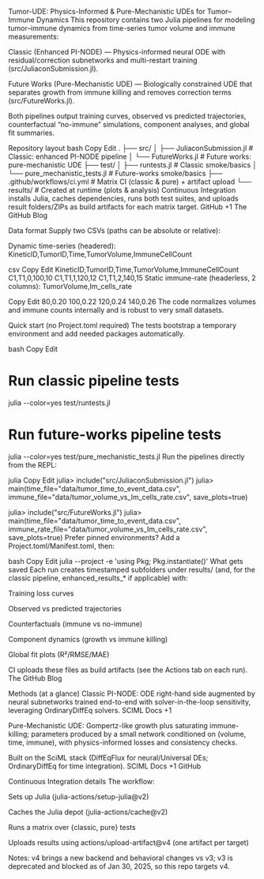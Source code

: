 Tumor-UDE: Physics-Informed & Pure-Mechanistic UDEs for Tumor–Immune Dynamics
This repository contains two Julia pipelines for modeling tumor–immune dynamics from time-series tumor volume and immune measurements:

Classic (Enhanced PI-NODE) — Physics-informed neural ODE with residual/correction subnetworks and multi-restart training (src/JuliaconSubmission.jl).

Future Works (Pure-Mechanistic UDE) — Biologically constrained UDE that separates growth from immune killing and removes correction terms (src/FutureWorks.jl).

Both pipelines output training curves, observed vs predicted trajectories, counterfactual “no-immune” simulations, component analyses, and global fit summaries.

Repository layout
bash
Copy
Edit
.
├── src/
│   ├── JuliaconSubmission.jl      # Classic: enhanced PI-NODE pipeline
│   └── FutureWorks.jl             # Future works: pure-mechanistic UDE
├── test/
│   ├── runtests.jl                # Classic smoke/basics
│   └── pure_mechanistic_tests.jl  # Future-works smoke/basics
├── .github/workflows/ci.yml       # Matrix CI (classic & pure) + artifact upload
└── results/                       # Created at runtime (plots & analysis)
Continuous Integration installs Julia, caches dependencies, runs both test suites, and uploads result folders/ZIPs as build artifacts for each matrix target. 
GitHub
+1
The GitHub Blog

Data format
Supply two CSVs (paths can be absolute or relative):

Dynamic time-series (headered): KineticID,TumorID,Time,TumorVolume,ImmuneCellCount

csv
Copy
Edit
KineticID,TumorID,Time,TumorVolume,ImmuneCellCount
C1,T1,0,100,10
C1,T1,1,120,12
C1,T1,2,140,15
Static immune-rate (headerless, 2 columns): TumorVolume,Im_cells_rate

Copy
Edit
80,0.20
100,0.22
120,0.24
140,0.26
The code normalizes volumes and immune counts internally and is robust to very small datasets.

Quick start (no Project.toml required)
The tests bootstrap a temporary environment and add needed packages automatically.

bash
Copy
Edit
# Run classic pipeline tests
julia --color=yes test/runtests.jl

# Run future-works pipeline tests
julia --color=yes test/pure_mechanistic_tests.jl
Run the pipelines directly from the REPL:

julia
Copy
Edit
julia> include("src/JuliaconSubmission.jl")
julia> main(time_file="data/tumor_time_to_event_data.csv",
            immune_file="data/tumor_volume_vs_Im_cells_rate.csv",
            save_plots=true)

julia> include("src/FutureWorks.jl")
julia> main(time_file="data/tumor_time_to_event_data.csv",
            immune_rate_file="data/tumor_volume_vs_Im_cells_rate.csv",
            save_plots=true)
Prefer pinned environments? Add a Project.toml/Manifest.toml, then:

bash
Copy
Edit
julia --project -e 'using Pkg; Pkg.instantiate()'
What gets saved
Each run creates timestamped subfolders under results/ (and, for the classic pipeline, enhanced_results_* if applicable) with:

Training loss curves

Observed vs predicted trajectories

Counterfactuals (immune vs no-immune)

Component dynamics (growth vs immune killing)

Global fit plots (R²/RMSE/MAE)

CI uploads these files as build artifacts (see the Actions tab on each run). 
The GitHub Blog

Methods (at a glance)
Classic PI-NODE: ODE right-hand side augmented by neural subnetworks trained end-to-end with solver-in-the-loop sensitivity, leveraging OrdinaryDiffEq solvers. 
SCIML Docs
+1

Pure-Mechanistic UDE: Gompertz-like growth plus saturating immune-killing; parameters produced by a small network conditioned on (volume, time, immune), with physics-informed losses and consistency checks.

Built on the SciML stack (DiffEqFlux for neural/Universal DEs; OrdinaryDiffEq for time integration). 
SCIML Docs
+1
GitHub

Continuous Integration details
The workflow:

Sets up Julia (julia-actions/setup-julia@v2)

Caches the Julia depot (julia-actions/cache@v2)

Runs a matrix over {classic, pure} tests

Uploads results using actions/upload-artifact@v4 (one artifact per target)

Notes: v4 brings a new backend and behavioral changes vs v3; v3 is deprecated and blocked as of Jan 30, 2025, so this repo targets v4. 
